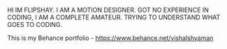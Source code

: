 HI IM  FLIPSHAY.
I AM A MOTION DESIGNER. GOT NO EXPERIENCE IN CODING, I AM A COMPLETE AMATEUR. TRYING TO UNDERSTAND WHAT GOES TO CODING.

This is my Behance portfolio - https://www.behance.net/vishalshyaman

<!---
flipshay/flipshay is a ✨ special ✨ repository because its `README.md` (this file) appears on your GitHub profile.
You can click the Preview link to take a look at your changes.
--->
